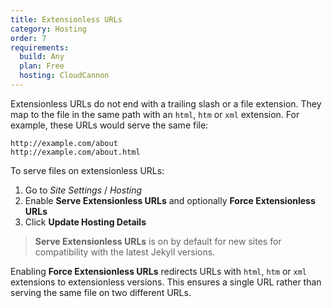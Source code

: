 ```yaml
---
title: Extensionless URLs
category: Hosting
order: 7
requirements:
  build: Any
  plan: Free
  hosting: CloudCannon
---
```


Extensionless URLs do not end with a trailing slash or a file extension. They map to the file in the same path with an `html`, `htm` or `xml` extension. For example, these URLs would serve the same file:

~~~
http://example.com/about
http://example.com/about.html
~~~

To serve files on extensionless URLs:

1. Go to *Site Settings* / *Hosting*
2. Enable **Serve Extensionless URLs** and optionally **Force Extensionless URLs**
3. Click **Update Hosting Details**

> **Serve Extensionless URLs** is on by default for new sites for compatibility with the latest Jekyll versions.

Enabling **Force Extensionless URLs** redirects URLs with `html`, `htm` or `xml` extensions to extensionless versions.
This ensures a single URL rather than serving the same file on two different URLs.
